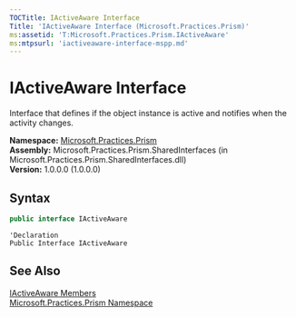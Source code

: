```yaml
---
TOCTitle: IActiveAware Interface
Title: 'IActiveAware Interface (Microsoft.Practices.Prism)'
ms:assetid: 'T:Microsoft.Practices.Prism.IActiveAware'
ms:mtpsurl: 'iactiveaware-interface-mspp.md'
---
```


# IActiveAware Interface

Interface that defines if the object instance is active and notifies when the activity changes.

**Namespace:** [Microsoft.Practices.Prism](/patterns-practices/reference/mspp-namespace)  
**Assembly:** Microsoft.Practices.Prism.SharedInterfaces (in Microsoft.Practices.Prism.SharedInterfaces.dll)  
**Version:** 1.0.0.0 (1.0.0.0)

## Syntax

```C#
public interface IActiveAware
```

```VB
'Declaration
Public Interface IActiveAware
```

## See Also

[IActiveAware Members](/patterns-practices/reference/iactiveaware-members-mspp)  
[Microsoft.Practices.Prism Namespace](/patterns-practices/reference/mspp-namespace)  